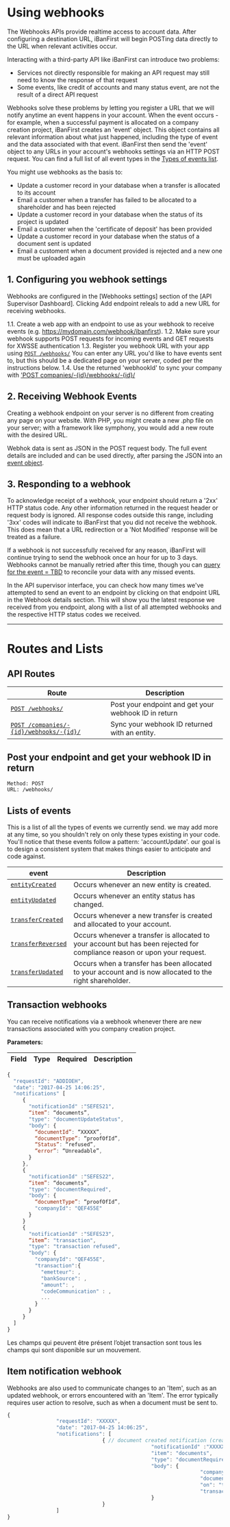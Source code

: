 # Using webhooks #

The Webhooks APIs provide realtime access to account data. After configuring a destination URL, iBanFirst will begin POSTing data directly to the URL when relevant activities occur.

Interacting with a third-party API like iBanFirst can introduce two problems: 
* Services not directly responsible for making an API request may still need to know the response of that request
* Some events, like credit of accounts and many status event, are not the result of a direct API request

Webhooks solve these problems by letting you register a URL that we will notify anytime an event happens in your account. When the event occurs - for example, when a successful payment is allocated on a company creation project, iBanFirst creates an 'event' object. This object contains all relevant information about what just happened, including the type of event and the data associated with that event. iBanFirst then send the 'event' object to any URLs in your account's webhooks settings via an HTTP POST request. You can find a full list of all event types in the [Types of events list](#events).

You might use webhooks as the basis to:
* Update a customer record in your database when a transfer is allocated to its account
* Email a customer when a transfer has failed to be allocated to a shareholder and has been rejected
* Update a customer record in your database when the status of its project is updated
* Email a customer when the 'certificate of deposit' has been provided
* Update a customer record in your database when the status of a document sent is updated
* Email a customent when a document provided is rejected and a new one must be uploaded again

## 1. Configuring you webhook settings ##

Webhooks are configured in the [Webhooks settings] section of the [API Supervisor Dashboard]. Clicking Add endpoint releals to add a new URL for receiving webhooks.

1.1. Create a web app with an endpoint to use as your webhook to receive events (e.g. https://mydomain.com/webhook/ibanfirst).
1.2. Make sure your webhook supports POST requests for incoming events and GET requests for XWSSE authentication
1.3. Register you webhook URL with your app using [`POST /webhooks/`](#post_webhooks)
You can enter any URL you'd like to have events sent to, but this should be a dedicated page on your server, coded per the instructions below. 
1.4. Use the returned 'webhookId' to sync your company with ['POST companies/-{id}/webhooks/-{id}/](#post_webhooksSubscription)

## 2. Receiving Webhook Events ##

Creating a webhook endpoint on your server is no different from creating any page on your website. With PHP, you might create a new .php file on your server; with a framework like symphony, you would add a new route with the desired URL.

Webhok data is sent as JSON in the POST request body. The full event details are included and can be used directly, after parsing the JSON into an [event object](#events).

## 3. Responding to a webhook ##

To acknowledge receipt of a webhook, your endpoint should return a '2xx' HTTP status code. Any other information returned in the request header or request body is ignored. All response codes outside this range, including '3xx' codes will indicate to iBanFirst that you did not receive the webhook. This does mean that a URL redirection or a 'Not Modified' response will be treated as a failure.

If a webhook is not successfully received for any reason, iBanFirst will continue trying to send the webhook once an hour for up to 3 days. Webhooks cannot be manually retried after this time, though you can [query for the event = TBD](#eventsObject) to reconcile your data with any missed events.

In the API supervisor interface, you can check how many times we've attempted to send an event to an endpoint by clicking on that endpoint URL in the Webhook details section. This will show you the latest response we received from you endpoint, along with a list of all attempted webhooks and the respective HTTP status codes we received.

<hr/>

# Routes and Lists #

## <a id="Routes"></a> API Routes ##

| Route | Description |
|-------|-------------|
| [`POST /webhooks/`](#post_webhooks) | Post your endpoint and get your webhook ID in return |
| [`POST /companies/-{id}/webhooks/-{id}/`](#post_webhooksSubscription) | Sync your webhook ID returned with an entity. |

## <a id="post_webhooks"></a> Post your endpoint and get your webhook ID in return ##

```
Method: POST 
URL: /webhooks/
```

## <a id="events"></a> Lists of events ##

This is a list of all the types of events we currently send. we may add more at any time, so you shouldn't rely on only these types existing in your code.
You'll notice that these events follow a pattern: 'accountUpdate'. our goal is to design a consistent system that makes things easier to anticipate and code against. 

| event | Description |
|-------|-------------|
| [`entityCreated`](#entityUpdated) | Occurs whenever an new entity is created. |
| [`entityUpdated`](#entityUpdated) | Occurs whenever an entity status has changed. |
| [`transferCreated`](#transferCreated) | Occurs whenever a new transfer is created and allocated to your account. |
| [`transferReversed`](#transferReversed) | Occurs whenever a transfer is allocated to your account but has been rejected for compliance reason or upon your request. |
| [`transferUpdated`](#entityUpdated) | Occurs when a transfer has been allocated to your account and is now allocated to the right shareholder. |

## Transaction  webhooks ##

You can receive notifications via a webhook whenever there are new transactions associated with you company creation project.

**Parameters:**

| Field | Type | Required | Description |
|-------|------|----------|-------------|

```js
{
  "requestId": "ADDIOEH",
  "date": "2017-04-25 14:06:25",
  "notifications" [
     {
       "notificationId" :"SEFES21",
       “item”: “documents”, 
       "type": "documentUpdateStatus",
       "body": {
         “documentId”: “XXXXX”,
         “documentType”: “proofOfId”, 
         “Status”: “refused”,
         “error”: “Unreadable”,
       }
     },
     {
       "notificationId" :"SEFES22",
       “item”: “documents”, 
       "type": "documentRequired",
       "body": {
         “documentType”: “proofOfId”, 
         "companyId": "QEF455E"
       }
     }
     {
       "notificationId" :"SEFES23",
       “item”: "transaction", 
       "type": "transaction refused",
       "body": {
         "companyId": "QEF455E",
         "transaction":{
           "emetteur": ,
           "bankSource": ,
           "amount": ,
           "codeCommunication" : ,
           ...
         }
       }
     }
  ]
}
```
Les champs qui peuvent être présent l’objet transaction sont tous les champs qui sont disponible sur un mouvement.

## Item notification webhook ##

Webhooks are also used to communicate changes to an 'Item', such as an updated webhook, or errors encountered with an 'Item'. The error typically requires user action to resolve, such as when a document must be sent to.

```js
{
                "requestId": "XXXXX",
                "date": "2017-04-25 14:06:25",
                "notifications": [
                               { // document created notification (creasoc)
                                               "notificationId" :"XXXXX",
                                               "item": "documents", 
                                               "type": "documentRequired",
                                               "body": {
                                                               "companyId": "XXXXX"
                                                               "documentType": "proofOfId",
                                                               "on": "transaction",
                                                               "transactionId": "XXXX"
                                               }
                               }
                ]
}

```
